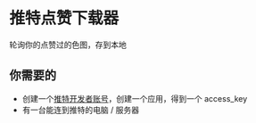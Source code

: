 # 推特点赞下载器

轮询你的点赞过的色图，存到本地

## 你需要的

* 创建一个[推特开发者账号](https://developer.twitter.com/en/portal/petition/essential/basic-info)，创建一个应用，得到一个 access_key
* 有一台能连到推特的电脑 / 服务器

